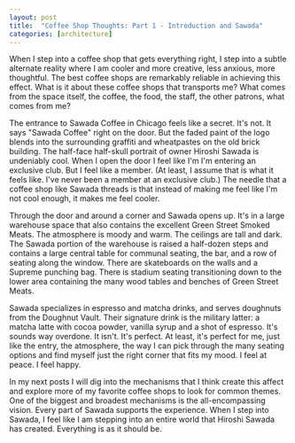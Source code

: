 ```yaml
---
layout: post
title:  "Coffee Shop Thoughts: Part 1 - Introduction and Sawada"
categories: [architecture]
---
```


When I step into a coffee shop that gets everything right, I step into a subtle alternate reality where I am cooler and more creative, less anxious, more thoughtful. The best coffee shops are remarkably reliable in achieving this effect. What is it about these coffee shops that transports me? What comes from the space itself, the coffee, the food, the staff, the other patrons, what comes from me?

The entrance to Sawada Coffee in Chicago feels like a secret. It's not. It says "Sawada Coffee" right on the door. But the faded paint of the logo blends into the surrounding graffiti and wheatpastes on the old brick building. The half-face half-skull portrait of owner Hiroshi Sawada is undeniably cool. When I open the door I feel like I'm I'm entering an exclusive club. But I feel like a member. (At least, I assume that is what it feels like. I've never been a member at an exclusive club.) The needle that a coffee shop like Sawada threads is that instead of making me feel like I'm not cool enough, it makes me feel cooler.

<!--more-->

Through the door and around a corner and Sawada opens up. It's in a large warehouse space that also contains the excellent Green Street Smoked Meats. The atmosphere is moody and warm. The ceilings are tall and dark. The Sawada portion of the warehouse is raised a half-dozen steps and contains a large central table for communal seating, the bar, and a row of seating along the window. There are skateboards on the walls and a Supreme punching bag. There is stadium seating transitioning down to the lower area containing the many wood tables and benches of Green Street Meats.

Sawada specializes in espresso and matcha drinks, and serves doughnuts from the Doughnut Vault. Their signature drink is the military latter: a matcha latte with cocoa powder, vanilla syrup and a shot of espresso. It's sounds way overdone. It isn't. It's perfect. At least, it's perfect for me, just like the entry, the atmosphere, the way I can pick through the many seating options and find myself just the right corner that fits my mood. I feel at peace. I feel happy.

In my next posts I will dig into the mechanisms that I think create this affect and explore more of my favorite coffee shops to look for common themes. One of the biggest and broadest mechanisms is the all-encompassing vision. Every part of Sawada supports the experience. When I step into Sawada, I feel like I am stepping into an entire world that Hiroshi Sawada has created. Everything is as it should be.